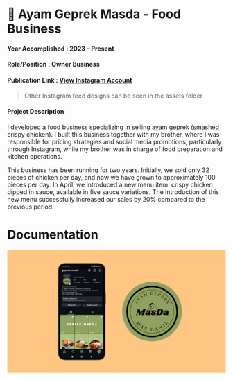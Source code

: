 # 🍗 Ayam Geprek Masda - Food Business
#### Year Accomplished : 2023 – Present
#### Role/Position : Owner Business
#### Publication Link : [View Instagram Account](https://www.instagram.com/geprek.masda/)
> Other Instagram feed designs can be seen in the assets folder
#### Project Description
I developed a food business specializing in selling ayam geprek (smashed crispy chicken). I built this business together with my brother, where I was responsible for pricing strategies and social media promotions, particularly through Instagram, while my brother was in charge of food preparation and kitchen operations.

This business has been running for two years. Initially, we sold only 32 pieces of chicken per day, and now we have grown to approximately 100 pieces per day. In April, we introduced a new menu item: crispy chicken dipped in sauce, available in five sauce variations. The introduction of this new menu successfully increased our sales by 20% compared to the previous period.

# Documentation
<img src ="assets/geprek_masda.png" />
